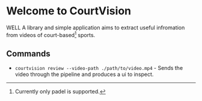 # Welcome to CourtVision
WELL
A library and simple application aims to extract useful infromation from videos of court-based[^1] sports.



[^1]: Currently only padel is supported.

## Commands

* `courtvision review --video-path ./path/to/video.mp4` - Sends the video through the pipeline and produces a ui to inspect.
